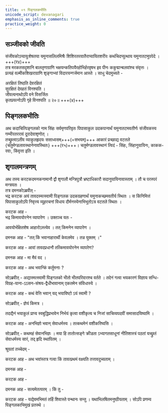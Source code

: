 ```yaml
---
title: ०१ पिङ्गलकभीतिः
unicode_script: devanagari
emphasis_as_inline_comments: true
practice_weight: 0
---
```


## सञ्जीवको जीवति
संजीवकोऽप्यायुःशेषतया यमुनासलिलमिश्रैः शिशिरतरवातैराप्यायितशरीरः कथंचिदप्युत्थाय यमुनातटमुपपेदे । +++(र४)+++  
तत्र मरकतसदृशानि बालतृणाग्राणि भक्षयन्कतिपयैरहोभिर्हरवृषभ इव पीनः ककुद्मान्बलवांश्च संवृत्तः ।  
प्रत्यहं वल्मीकशिखराग्राणि शृङ्गाभ्यां विदारयन्गर्जमान आस्ते । साधु चेदमुच्यते -  

अरक्षितं तिष्ठति देवरक्षितं  
सुरक्षितं देवहतं विनश्यति ।  
जीवत्यनाथोऽपि वने विसर्जितः  
कृतप्रयत्नोऽपि गृहे विनश्यति ॥ २०॥ +++(४)+++

## पिङ्गलकभीतिः
अथ कदाचित्पिङ्गलको नाम सिंहः सर्वमृगपरिवृतः पिपासाकुल उदकपानार्थं यमुनातटमवतीर्णः संजीवकस्य गम्भीरतररावं दूरादेवाशृणोत् ।  
तच्छ्रुत्वाऽतीव व्याकुलहृदयः ससाध्वसम्+++(=सभयम्)+++ आकारं प्रच्छाद्य वटतले {चतुर्मण्डलावस्थानेनावस्थितः} +++(र५)+++। चतुर्मण्डलावस्थानं त्विदं - सिंहः, सिंहानुयायिनः, काकक-रवाः, किंवृत्ता इति ।

## शृगालमन्त्रणम्

अथ तस्य करटकदमनकनामानौ द्वौ शृगालौ मन्त्रिपुत्रौ भ्रष्टाधिकारौ सदानुयायिनावास्ताम् । तौ च परस्परं मन्त्रयतः ।  
तत्र दमनकोऽब्रवीत् -  
भद्र करटक अयं तावदस्मत्स्वामी पिङ्गलक उदकग्रहणार्थं यमुनाकच्छमवतीर्य स्थितः । स किंनिमित्तं पिपासाकुलोऽपि निवृत्त्य व्यूहरचनां विधाय दौर्मनस्येनाभिभूतोऽत्र वटतले स्थितः । 

करटक आह -  
भद्र किमावयोरनेन व्यापारेण । उक्तञ्च यतः -
<div class="js_include" url="../upakathAH/kIlotpATi-vAnara.md"  newLevelForH1="3" includeTitle="true"> </div>  
आवयोर्भक्षितशेष आहारोऽस्त्येव । तत् किमनेन व्यापारेण ।

दमनक आह - "तत् किं भवानाहारार्थी केवलमेव । तन्न युक्तम् ।"

<div class="js_include" url="../upadeshAH/bhavya-jIvana.md"  newLevelForH1="3" includeTitle="true"> </div>  

करटक आह - आवां तावदप्रधानौ तत्किमावयोरनेन व्यापरेण?

<div class="js_include" url="../upadeshAH/mantraNa-auchitya.md"  newLevelForH1="3" includeTitle="true"> </div>  

दमनक आह - मा मैवं वद ।

<div class="js_include" url="../upadeshAH/rAja-sevA-stuti.md"  newLevelForH1="3" includeTitle="true"> </div>  

करटक आह - अथ भवान्किं कर्तुमनाः ?

सोऽब्रवीत् - अद्यास्मत्स्वामी पिङ्गलको भीतो भीतपरिवारश्च वर्तते । तदेनं गत्वा भयकारणं विज्ञाय सन्धि-विग्रह-याना-ऽऽसन-संश्रय-द्वैधीभावानाम् एकतमेन संविधास्ये । 

करटक आह - कथं वेत्ति भवान् यद् भयाविष्टो ऽयं स्वामी ?

सोऽब्रवीत् - ज्ञेयं किमत्र ।

<div class="js_include" url="../upadeshAH/ingitajna.md"  newLevelForH1="3" includeTitle="true"> </div> 

तदद्यैनं भयाकुलं प्राप्य स्वबुद्धिप्रभावेन निर्भयं कृत्वा वशीकृत्य च निजां साचिव्यपदवीं समासादयिष्यामि । 

करटक आह - अनभिज्ञो भवान् सेवाधर्मस्य । तत्कथमेनं वशीकरिष्यसि । 

सोऽब्रवीत् - कथमहं सेवानभिज्ञः । मया हि तातोत्सङ्गे क्रीडता ऽभ्यागतसाधूनां नीतिशास्त्रं पठतां यच्छ्रुतं सेवाधर्मस्य सारं, तद् हृदि स्थापितम् । 

श्रूयतां तच्चेदम् -

<div class="js_include" url="../upadeshAH/sevA-nIti.md"  newLevelForH1="3" includeTitle="true"> </div> 

करटक आह - अथ भवांस्तत्र गत्वा किं तावत्प्रथमं
वक्ष्यति तत्तावदुच्यताम् ।

दमनक आह -

<div class="js_include" url="../upadeshAH/vAk-paTutA.md"  newLevelForH1="3" includeTitle="true"> </div> 

करटक आह -

<div class="js_include" url="../upadeshAH/sevA-kAThinya.md"  newLevelForH1="3" includeTitle="true"> </div> 

दमनक आह - सत्यमेतत्परम् । किं तु -

<div class="js_include" url="../upadeshAH/svAmi-vashIkaraNa.md"  newLevelForH1="3" includeTitle="true"> </div> 

करटक आह - यद्येवमभिमतं तर्हि शिवास्ते पन्थानः
सन्तु । यथाभिलषितमनुष्ठीयताम् । सोऽपि प्रणम्य
पिङ्गलकाभिमुखं प्रतस्थे ।